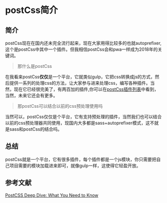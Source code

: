 # postCss简介

## 简介

postCss现在在国内还未完全流行起来，现在大家用得比较多的也就autoprefixer,这个是postCss中其中一个插件。但我相信postCss会和pwa一样成为2018年的关键词。

> 那什么是postCss

在我看来postCss**仅仅**是一个平台，它就类似gulp，它把css转换成js的方式，然后提供一系列的处理css的方法，让大家参与进来处理css，编写各种插件。当然，现在它已经很完美了，有两百加的插件,你可以在[postCss插件列表](https://github.com/postcss/postcss/blob/master/docs/plugins.md)中看到，当然，未来它还会有更多。

> 那postCss可以结合以前的css预处理使用吗

当然可以，postCss仅仅是个平台，它有支持预处理的插件，当然我们也可以结合以前的css预处理器共同使用，现国内大多都是sass+autoprefixer模式，这不就是sass和postCss的结合吗。

## 总结

postCss就是一个平台，它有很多插件，每个插件都是一个js模块，你只需要把自己项目需要的模块加载进来即可，就像gulp一样，这使得它轻盈开放。


## 参考文献

[PostCSS Deep Dive: What You Need to Know](https://webdesign.tutsplus.com/tutorials/postcss-deep-dive-what-you-need-to-know--cms-24535)
